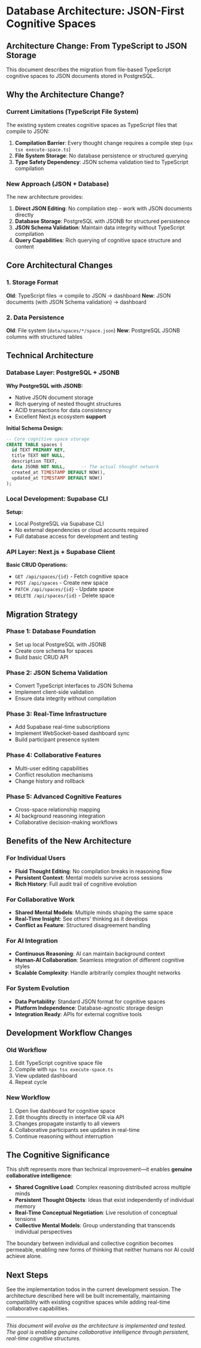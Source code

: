 # Database Architecture: JSON-First Cognitive Spaces

## Architecture Change: From TypeScript to JSON Storage

This document describes the migration from file-based TypeScript cognitive spaces to JSON documents stored in PostgreSQL.

## Why the Architecture Change?

### Current Limitations (TypeScript File System)

The existing system creates cognitive spaces as TypeScript files that compile to JSON:

1. **Compilation Barrier**: Every thought change requires a compile step (`npx tsx execute-space.ts`)
2. **File System Storage**: No database persistence or structured querying
3. **Type Safety Dependency**: JSON schema validation tied to TypeScript compilation

### New Approach (JSON + Database)

The new architecture provides:

1. **Direct JSON Editing**: No compilation step - work with JSON documents directly
2. **Database Storage**: PostgreSQL with JSONB for structured persistence
3. **JSON Schema Validation**: Maintain data integrity without TypeScript compilation
4. **Query Capabilities**: Rich querying of cognitive space structure and content

## Core Architectural Changes

### 1. Storage Format

**Old**: TypeScript files → compile to JSON → dashboard
**New**: JSON documents (with JSON Schema validation) → dashboard

### 2. Data Persistence

**Old**: File system (`data/spaces/*/space.json`)
**New**: PostgreSQL JSONB columns with structured tables

## Technical Architecture

### Database Layer: PostgreSQL + JSONB

**Why PostgreSQL with JSONB:**
- Native JSON document storage
- Rich querying of nested thought structures
- ACID transactions for data consistency
- Excellent Next.js ecosystem **support**

**Initial Schema Design:**
```sql
-- Core cognitive space storage
CREATE TABLE spaces (
  id TEXT PRIMARY KEY,
  title TEXT NOT NULL,
  description TEXT,
  data JSONB NOT NULL,      -- The actual thought network
  created_at TIMESTAMP DEFAULT NOW(),
  updated_at TIMESTAMP DEFAULT NOW()
);
```

### Local Development: Supabase CLI

**Setup:**
- Local PostgreSQL via Supabase CLI
- No external dependencies or cloud accounts required
- Full database access for development and testing

### API Layer: Next.js + Supabase Client

**Basic CRUD Operations:**
- `GET /api/spaces/{id}` - Fetch cognitive space
- `POST /api/spaces` - Create new space
- `PATCH /api/spaces/{id}` - Update space
- `DELETE /api/spaces/{id}` - Delete space

## Migration Strategy

### Phase 1: Database Foundation
- Set up local PostgreSQL with JSONB
- Create core schema for spaces
- Build basic CRUD API

### Phase 2: JSON Schema Validation
- Convert TypeScript interfaces to JSON Schema
- Implement client-side validation
- Ensure data integrity without compilation

### Phase 3: Real-Time Infrastructure
- Add Supabase real-time subscriptions
- Implement WebSocket-based dashboard sync
- Build participant presence system

### Phase 4: Collaborative Features
- Multi-user editing capabilities
- Conflict resolution mechanisms
- Change history and rollback

### Phase 5: Advanced Cognitive Features
- Cross-space relationship mapping
- AI background reasoning integration
- Collaborative decision-making workflows

## Benefits of the New Architecture

### For Individual Users
- **Fluid Thought Editing**: No compilation breaks in reasoning flow
- **Persistent Context**: Mental models survive across sessions
- **Rich History**: Full audit trail of cognitive evolution

### For Collaborative Work
- **Shared Mental Models**: Multiple minds shaping the same space
- **Real-Time Insight**: See others' thinking as it develops
- **Conflict as Feature**: Structured disagreement handling

### For AI Integration
- **Continuous Reasoning**: AI can maintain background context
- **Human-AI Collaboration**: Seamless integration of different cognitive styles
- **Scalable Complexity**: Handle arbitrarily complex thought networks

### For System Evolution
- **Data Portability**: Standard JSON format for cognitive spaces
- **Platform Independence**: Database-agnostic storage design
- **Integration Ready**: APIs for external cognitive tools

## Development Workflow Changes

### Old Workflow
1. Edit TypeScript cognitive space file
2. Compile with `npx tsx execute-space.ts`
3. View updated dashboard
4. Repeat cycle

### New Workflow
1. Open live dashboard for cognitive space
2. Edit thoughts directly in interface OR via API
3. Changes propagate instantly to all viewers
4. Collaborative participants see updates in real-time
5. Continue reasoning without interruption

## The Cognitive Significance

This shift represents more than technical improvement—it enables **genuine collaborative intelligence**:

- **Shared Cognitive Load**: Complex reasoning distributed across multiple minds
- **Persistent Thought Objects**: Ideas that exist independently of individual memory
- **Real-Time Conceptual Negotiation**: Live resolution of conceptual tensions
- **Collective Mental Models**: Group understanding that transcends individual perspectives

The boundary between individual and collective cognition becomes permeable, enabling new forms of thinking that neither humans nor AI could achieve alone.

## Next Steps

See the implementation todos in the current development session. The architecture described here will be built incrementally, maintaining compatibility with existing cognitive spaces while adding real-time collaborative capabilities.

---

*This document will evolve as the architecture is implemented and tested. The goal is enabling genuine collaborative intelligence through persistent, real-time cognitive structures.*